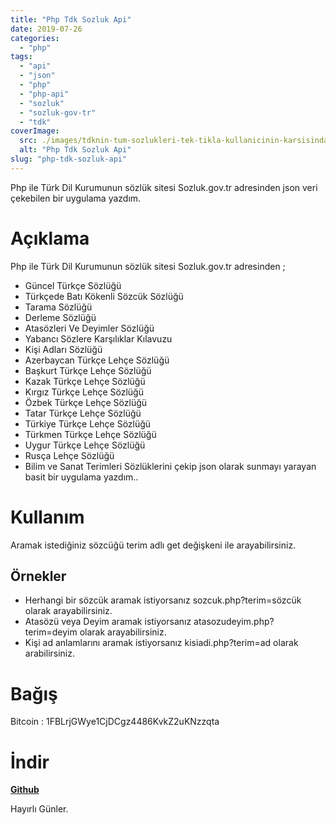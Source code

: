 ```yaml
---
title: "Php Tdk Sozluk Api"
date: 2019-07-26
categories: 
  - "php"
tags: 
  - "api"
  - "json"
  - "php"
  - "php-api"
  - "sozluk"
  - "sozluk-gov-tr"
  - "tdk"
coverImage:
  src: ./images/tdknin-tum-sozlukleri-tek-tikla-kullanicinin-karsisinda_284b743.jpg
  alt: "Php Tdk Sozluk Api"
slug: "php-tdk-sozluk-api"
---
```


Php ile Türk Dil Kurumunun sözlük sitesi Sozluk.gov.tr adresinden json veri çekebilen bir uygulama yazdım.

<!--more-->

# Açıklama

Php ile Türk Dil Kurumunun sözlük sitesi Sozluk.gov.tr adresinden ;

- Güncel Türkçe Sözlüğü
- Türkçede Batı Kökenli Sözcük Sözlüğü
- Tarama Sözlüğü
- Derleme Sözlüğü
- Atasözleri Ve Deyimler Sözlüğü
- Yabancı Sözlere Karşılıklar Kılavuzu
- Kişi Adları Sözlüğü
- Azerbaycan Türkçe Lehçe Sözlüğü
- Başkurt Türkçe Lehçe Sözlüğü
- Kazak Türkçe Lehçe Sözlüğü
- Kırgız Türkçe Lehçe Sözlüğü
- Özbek Türkçe Lehçe Sözlüğü
- Tatar Türkçe Lehçe Sözlüğü
- Türkiye Türkçe Lehçe Sözlüğü
- Türkmen Türkçe Lehçe Sözlüğü
- Uygur Türkçe Lehçe Sözlüğü
- Rusça Lehçe Sözlüğü
- Bilim ve Sanat Terimleri Sözlüklerini çekip json olarak sunmayı yarayan basit bir uygulama yazdım..

# Kullanım

Aramak istediğiniz sözcüğü terim adlı get değişkeni ile arayabilirsiniz.

## Örnekler

- Herhangi bir sözcük aramak istiyorsanız sozcuk.php?terim=sözcük olarak arayabilirsiniz.
- Atasözü veya Deyim aramak istiyorsanız atasozudeyim.php?terim=deyim olarak arayabilirsiniz.
- Kişi ad anlamlarını aramak istiyorsanız kisiadi.php?terim=ad olarak arabilirsiniz.

# Bağış

Bitcoin : 1FBLrjGWye1CjDCgz4486KvkZ2uKNzzqta

# İndir

**[Github](https://github.com/EmreKara5aya/php-tdk-sozluk)**

Hayırlı Günler.
